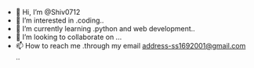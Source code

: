 - 👋 Hi, I’m @Shiv0712
- 👀 I’m interested in .coding..
- 🌱 I’m currently learning .python and web development..
- 💞️ I’m looking to collaborate on ...
- 📫 How to reach me .through my email address-ss1692001@gmail.com
..

<!---
Shiv0712/Shiv0712 is a ✨ special ✨ repository because its `README.md` (this file) appears on your GitHub profile.
You can click the Preview link to take a look at your changes.
--->
